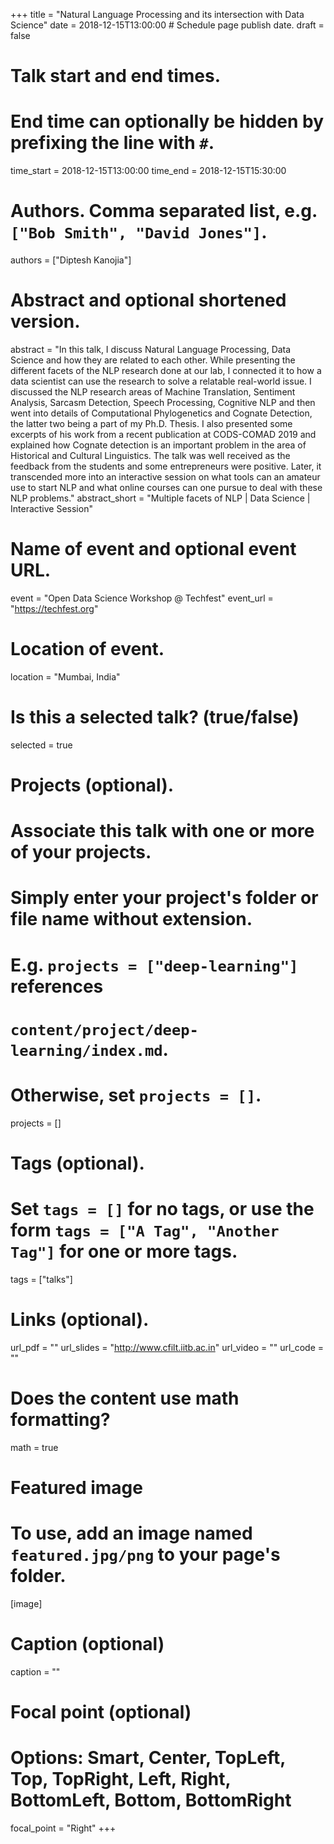 +++
title = "Natural Language Processing and its intersection with Data Science"
date = 2018-12-15T13:00:00  # Schedule page publish date.
draft = false

# Talk start and end times.
# End time can optionally be hidden by prefixing the line with `#`.
time_start = 2018-12-15T13:00:00
time_end = 2018-12-15T15:30:00

# Authors. Comma separated list, e.g. `["Bob Smith", "David Jones"]`.
authors = ["Diptesh Kanojia"]

# Abstract and optional shortened version.
abstract = "In this talk, I discuss Natural Language Processing, Data Science and how they are related to each other. While presenting the different facets of the NLP research done at our lab, I connected it to how a data scientist can use the research to solve a relatable real-world issue. I discussed the NLP research areas of Machine Translation, Sentiment Analysis, Sarcasm Detection, Speech Processing, Cognitive NLP and then went into details of Computational Phylogenetics and Cognate Detection, the latter two being a part of my Ph.D. Thesis. I also presented some excerpts of his work from a recent publication at CODS-COMAD 2019 and explained how Cognate detection is an important problem in the area of Historical and Cultural Linguistics. The talk was well received as the feedback from the students and some entrepreneurs were positive. Later, it transcended more into an interactive session on what tools can an amateur use to start NLP and what online courses can one pursue to deal with these NLP problems."
abstract_short = "Multiple facets of NLP | Data Science | Interactive Session"

# Name of event and optional event URL.
event = "Open Data Science Workshop @ Techfest"
event_url = "https://techfest.org"

# Location of event.
location = "Mumbai, India"

# Is this a selected talk? (true/false)
selected = true

# Projects (optional).
#   Associate this talk with one or more of your projects.
#   Simply enter your project's folder or file name without extension.
#   E.g. `projects = ["deep-learning"]` references 
#   `content/project/deep-learning/index.md`.
#   Otherwise, set `projects = []`.
projects = []

# Tags (optional).
#   Set `tags = []` for no tags, or use the form `tags = ["A Tag", "Another Tag"]` for one or more tags.
tags = ["talks"]

# Links (optional).
url_pdf = ""
url_slides = "http://www.cfilt.iitb.ac.in"
url_video = ""
url_code = ""

# Does the content use math formatting?
math = true

# Featured image
# To use, add an image named `featured.jpg/png` to your page's folder. 
[image]
  # Caption (optional)
  caption = ""

  # Focal point (optional)
  # Options: Smart, Center, TopLeft, Top, TopRight, Left, Right, BottomLeft, Bottom, BottomRight
  focal_point = "Right"
+++
